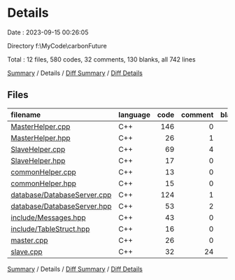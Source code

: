 # Details

Date : 2023-09-15 00:26:05

Directory f:\\MyCode\\carbonFuture

Total : 12 files,  580 codes, 32 comments, 130 blanks, all 742 lines

[Summary](results.md) / Details / [Diff Summary](diff.md) / [Diff Details](diff-details.md)

## Files
| filename | language | code | comment | blank | total |
| :--- | :--- | ---: | ---: | ---: | ---: |
| [MasterHelper.cpp](/MasterHelper.cpp) | C++ | 146 | 0 | 31 | 177 |
| [MasterHelper.hpp](/MasterHelper.hpp) | C++ | 26 | 1 | 7 | 34 |
| [SlaveHelper.cpp](/SlaveHelper.cpp) | C++ | 69 | 4 | 21 | 94 |
| [SlaveHelper.hpp](/SlaveHelper.hpp) | C++ | 17 | 0 | 6 | 23 |
| [commonHelper.cpp](/commonHelper.cpp) | C++ | 13 | 0 | 4 | 17 |
| [commonHelper.hpp](/commonHelper.hpp) | C++ | 15 | 0 | 4 | 19 |
| [database/DatabaseServer.cpp](/database/DatabaseServer.cpp) | C++ | 124 | 1 | 21 | 146 |
| [database/DatabaseServer.hpp](/database/DatabaseServer.hpp) | C++ | 53 | 2 | 9 | 64 |
| [include/Messages.hpp](/include/Messages.hpp) | C++ | 43 | 0 | 9 | 52 |
| [include/TableStruct.hpp](/include/TableStruct.hpp) | C++ | 16 | 0 | 4 | 20 |
| [master.cpp](/master.cpp) | C++ | 26 | 0 | 6 | 32 |
| [slave.cpp](/slave.cpp) | C++ | 32 | 24 | 8 | 64 |

[Summary](results.md) / Details / [Diff Summary](diff.md) / [Diff Details](diff-details.md)